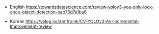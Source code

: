 - English
https://towardsdatascience.com/review-yolov3-you-only-look-once-object-detection-eab75d7a1ba6

- Korean
https://velog.io/@imfromk/CV-YOLOv3-An-Incremental-Improvement-review

